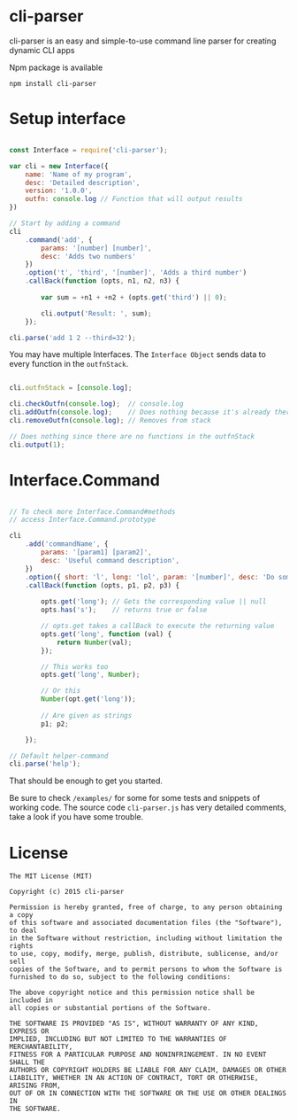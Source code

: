 cli-parser
==========

cli-parser is an easy and simple-to-use command line parser for creating dynamic CLI apps

Npm package is available
```
npm install cli-parser
```

Setup interface
===============

```javascript

const Interface = require('cli-parser');

var cli = new Interface({
	name: 'Name of my program',
	desc: 'Detailed description',
	version: '1.0.0',
	outfn: console.log // Function that will output results
})

// Start by adding a command
cli
	.command('add', {
		params: '[number] [number]', 
		desc: 'Adds two numbers' 
	})
	.option('t', 'third', '[number]', 'Adds a third number')
	.callBack(function (opts, n1, n2, n3) {
	
		var sum = +n1 + +n2 + (opts.get('third') || 0);

		cli.output('Result: ', sum);
	});

cli.parse('add 1 2 --third=32');

```

You may have multiple Interfaces. The `Interface Object` sends data to every function in the `outfnStack`.

```javascript

cli.outfnStack = [console.log];

cli.checkOutfn(console.log);  // console.log
cli.addOutfn(console.log);    // Does nothing because it's already there
cli.removeOutfn(console.log); // Removes from stack

// Does nothing since there are no functions in the outfnStack
cli.output(1);
```

Interface.Command
=================

```javascript

// To check more Interface.Command#methods
// access Interface.Command.prototype

cli
	.add('commandName', {
		params: '[param1] [param2]',
		desc: 'Useful command description',
	})
	.option({ short: 'l', long: 'lol', param: '[number]', desc: 'Do something' })
	.callBack(function (opts, p1, p2, p3) {
		
		opts.get('long'); // Gets the corresponding value || null
		opts.has('s');    // returns true or false

		// opts.get takes a callBack to execute the returning value
		opts.get('long', function (val) {
			return Number(val);
		});

		// This works too
		opts.get('long', Number);

		// Or this
		Number(opt.get('long'));
		
		// Are given as strings
		p1; p2;

	});

// Default helper-command
cli.parse('help');

```

That should be enough to get you started.

Be sure to check `/examples/` for some for some tests and snippets of working code.
The source code `cli-parser.js` has very detailed comments, take a look if you have some trouble.

License
======

```
The MIT License (MIT)

Copyright (c) 2015 cli-parser

Permission is hereby granted, free of charge, to any person obtaining a copy
of this software and associated documentation files (the "Software"), to deal
in the Software without restriction, including without limitation the rights
to use, copy, modify, merge, publish, distribute, sublicense, and/or sell
copies of the Software, and to permit persons to whom the Software is
furnished to do so, subject to the following conditions:

The above copyright notice and this permission notice shall be included in
all copies or substantial portions of the Software.

THE SOFTWARE IS PROVIDED "AS IS", WITHOUT WARRANTY OF ANY KIND, EXPRESS OR
IMPLIED, INCLUDING BUT NOT LIMITED TO THE WARRANTIES OF MERCHANTABILITY,
FITNESS FOR A PARTICULAR PURPOSE AND NONINFRINGEMENT. IN NO EVENT SHALL THE
AUTHORS OR COPYRIGHT HOLDERS BE LIABLE FOR ANY CLAIM, DAMAGES OR OTHER
LIABILITY, WHETHER IN AN ACTION OF CONTRACT, TORT OR OTHERWISE, ARISING FROM,
OUT OF OR IN CONNECTION WITH THE SOFTWARE OR THE USE OR OTHER DEALINGS IN
THE SOFTWARE.
```



































